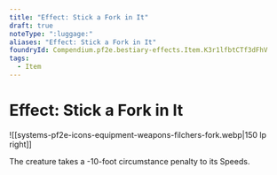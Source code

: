 ```yaml
---
title: "Effect: Stick a Fork in It"
draft: true
noteType: ":luggage:"
aliases: "Effect: Stick a Fork in It"
foundryId: Compendium.pf2e.bestiary-effects.Item.K3r1lfbtCTf3dFhV
tags:
  - Item
---
```


# Effect: Stick a Fork in It
![[systems-pf2e-icons-equipment-weapons-filchers-fork.webp|150 lp right]]

The creature takes a -10-foot circumstance penalty to its Speeds.
